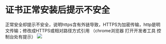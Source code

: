 

# 证书正常安装后提示不安全

正常安全却提示不安全，说明https含有外链导致，HTTPS为加密传输，http是明文传输；修改成HTTPS或相对路径方式引用
（chrome浏览器 打开开发者工具 控制台处有提示） ![](/security/ussl/free/证书安装提示不安全.png)
